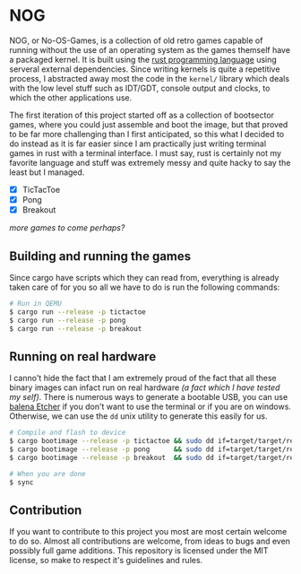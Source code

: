# NOG
NOG, or No-OS-Games, is a collection of old retro games capable of running without the use of an operating system as the games themself have a packaged kernel. It is built using the [rust programming language](https://rust-lang.org) using serveral external dependencies. Since writing kernels is quite a repetitive process, I abstracted away most the code in the `kernel/` library which deals with the low level stuff such as IDT/GDT, console output and clocks, to which the other applications use.

The first iteration of this project started off as a collection of bootsector games, where you could just assemble and boot the image, but that proved to be far more challenging than I first anticipated, so this what I decided to do instead as it is far easier since I am practically just writing terminal games in rust with a terminal interface. I must say, rust is certainly not my favorite language and stuff was extremely messy and quite hacky to say the least but I managed.

- [x] TicTacToe
- [x] Pong
- [x] Breakout

_more games to come perhaps?_

## Building and running the games
Since cargo have scripts which they can read from, everything is already taken care of for you so all we have to do is run the following commands:

```sh
# Run in QEMU
$ cargo run --release -p tictactoe 
$ cargo run --release -p pong 
$ cargo run --release -p breakout 
```

## Running on real hardware

I canno't hide the fact that I am extremely proud of the fact that all these binary images can infact run on real hardware _(a fact which I have tested my self)_.  There is numerous ways to generate a bootable USB, you can use [balena Etcher](https://www.balena.io/etcher/) if you don't want to use the terminal or if you are on windows. Otherwise, we can use the `dd` unix utility to generate this easily for us.

```sh
# Compile and flash to device
$ cargo bootimage --release -p tictactoe && sudo dd if=target/target/release/bootimage-tictactoe.bin of=/dev/[device]
$ cargo bootimage --release -p pong      && sudo dd if=target/target/release/bootimage-pong.bin of=/dev/[device]
$ cargo bootimage --release -p breakout  && sudo dd if=target/target/release/bootimage-breakout.bin of=/dev/[device]

# When you are done
$ sync
```

## Contribution

If you want to contribute to this project you most are most certain welcome to do so. Almost all contributions are welcome, from ideas to bugs and even possibly full game additions. This repository is licensed under the MIT license, so make to respect it's guidelines and rules.

